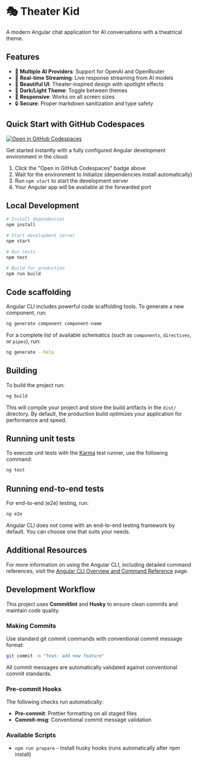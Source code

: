 # 🎭 Theater Kid

A modern Angular chat application for AI conversations with a theatrical theme.

## Features

- 🎪 **Multiple AI Providers**: Support for OpenAI and OpenRouter
- 💬 **Real-time Streaming**: Live response streaming from AI models  
- 🎨 **Beautiful UI**: Theater-inspired design with spotlight effects
- 🌙 **Dark/Light Theme**: Toggle between themes
- 📱 **Responsive**: Works on all screen sizes
- 🔒 **Secure**: Proper markdown sanitization and type safety

## Quick Start with GitHub Codespaces

[![Open in GitHub Codespaces](https://github.com/codespaces/badge.svg)](https://codespaces.new/cerealean/theater-kid)

Get started instantly with a fully configured Angular development environment in the cloud:

1. Click the "Open in GitHub Codespaces" badge above
2. Wait for the environment to initialize (dependencies install automatically)
3. Run `npm start` to start the development server
4. Your Angular app will be available at the forwarded port

## Local Development

```bash
# Install dependencies
npm install

# Start development server
npm start

# Run tests
npm test

# Build for production
npm run build
```

## Code scaffolding

Angular CLI includes powerful code scaffolding tools. To generate a new component, run:

```bash
ng generate component component-name
```

For a complete list of available schematics (such as `components`, `directives`, or `pipes`), run:

```bash
ng generate --help
```

## Building

To build the project run:

```bash
ng build
```

This will compile your project and store the build artifacts in the `dist/` directory. By default, the production build optimizes your application for performance and speed.

## Running unit tests

To execute unit tests with the [Karma](https://karma-runner.github.io) test runner, use the following command:

```bash
ng test
```

## Running end-to-end tests

For end-to-end (e2e) testing, run:

```bash
ng e2e
```

Angular CLI does not come with an end-to-end testing framework by default. You can choose one that suits your needs.

## Additional Resources

For more information on using the Angular CLI, including detailed command references, visit the [Angular CLI Overview and Command Reference](https://angular.dev/tools/cli) page.

## Development Workflow

This project uses **Commitlint** and **Husky** to ensure clean commits and maintain code quality.

### Making Commits

Use standard git commit commands with conventional commit message format:

```bash
git commit -m "feat: add new feature"
```

All commit messages are automatically validated against conventional commit standards.

### Pre-commit Hooks

The following checks run automatically:

- **Pre-commit**: Prettier formatting on all staged files
- **Commit-msg**: Conventional commit message validation

### Available Scripts

- `npm run prepare` - Install husky hooks (runs automatically after npm install)
